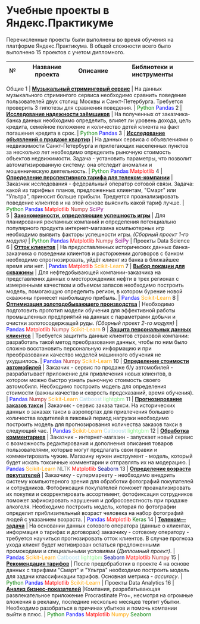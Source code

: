 # Учебные проекты в Яндекс.Практикуме
Перечисленные проекты были выполнены во время обучения на платформе Яндекс.Практикума. В общей сложности всего было выполнено 15 проектов с учетом дипломного.

№  | Название проекта | Описание | Библиотеки и инструменты 
-- | ------           | -----    |  -----
Общие
 1 | **[Музыкальный стриминговый сервис](https://github.com/ann96topilskaya/educational_projects/tree/main/1_music_streaming_service)**                 | На данных музыкального стримингого сервиса необходимо сравнить поведение пользователей двух столиц: Москвы и Санкт-Петербурга. Требуется проверить 3 гипотезы для сравнения поведения.    | <span style="color:green"> Python</span>  <span style="color:blue"> Pandas</span>
 2 | **[Исследование надежности заёмщиков](https://github.com/ann96topilskaya/educational_projects/tree/main/2_debtors_reliability_research)** | На полученных от заказчика-банка данных необходимо определить, влияет ли уровень дохода, цель кредита, семейное положение и количество детей клиента на факт погашения кредита в срок. | <span style="color:green"> Python</span>  <span style="color:blue"> Pandas</span>
 3 |  **[Исследование объявлений о продаже квартир](https://github.com/ann96topilskaya/educational_projects/tree/main/3_ads_research_for_apartment_sales)** | На данных сервиса с объявлениями о недвижимости Санкт-Петербурга и прилегающих населенных пунктов за несколько лет необходимо определить рыночную стоимость объектов недвижимости. Задача - установить параметры, что позволит автоматизированную систему: она отследит аномалии и мошенническую деятельность. | <span style="color:green"> Python</span>  <span style="color:blue"> Pandas</span> <span style="color:red"> Matplotlib</span>
 4 | **[Определение перспективного тарифа для телеком-компании](https://github.com/ann96topilskaya/educational_projects/tree/main/4_profitable_plans_for_telecom_company)** | Заказчик исследования - федеральный оператор сотовой связи. Задача: какой из тарифных планов, предложенных клиентам, "Смарт" или "Ультра", приносит больше прибыли. Тредуется проанализировать поведение клиентов и на этой основе выяснить какой тариф лучше. | <span style="color:green"> Python</span>  <span style="color:blue"> Pandas</span> <span style="color:red"> Matplotlib</span> <span style="color:brown"> Numpy </span> <span style="color:purple"> SciPy</span>  
5 | **[Закономерности, определяющие успешность игры](https://github.com/ann96topilskaya/educational_projects/tree/main/5_games_success_patterns)** | Для планирования рекламных компаний и определения потенциально популярного продукта интернет-магазина компьютерных игр необходимо выявить факторы успешности игры. *(Сборный проект 1-го модуля)* | <span style="color:green"> Python</span>  <span style="color:blue"> Pandas</span> <span style="color:red"> Matplotlib</span> <span style="color:brown"> Numpy </span> <span style="color:purple"> SciPy</span> 
 | Проекты Data Science
6 | **[Отток клиентов](https://github.com/ann96topilskaya/educational_projects/tree/main/6_bank_customer_outflow)** | На предоставленных исторических данных банка-заказчика о поведении клиентов и расторжении договоров с банком необходимо спрогнозировать, уйдёт клиент из банка в ближайшее время или нет. |   <span style="color:blue"> Pandas</span> <span style="color:red"> Matplotlib</span> <span style="color:orange"> Scikit-Learn </span> 
7 | **[Выбор локации для скважины](https://github.com/ann96topilskaya/educational_projects/tree/main/7_oil_well_location_selection)** | Для нефтедобывающей компании-заказчика на представленнх данных о месторождениях нефти в трех регионах с измеренными качеством и объемом запасов необходимо построить модель, помогающую определить регион, в котором бурение новой скважины принесет наибольшую прибыль. |  <span style="color:blue"> Pandas</span> <span style="color:orange"> Scikit-Learn </span> 
8 | **[Оптимизация золотодобывающего производства](https://github.com/ann96topilskaya/educational_projects/tree/main/8_optimization_of_gold_mining_production)** |  Необходимо подготовить прототип модели обучения для эффективной работы промышленных предприятий на данных с параметрами добычи и очистки золотосодержащей руды. *(Сборный проект 2-го модуля)* |<span style="color:blue"> Pandas</span> <span style="color:red"> Matplotlib</span> <span style="color:brown"> Numpy </span> <span style="color:orange"> Scikit-Learn </span> 
9 | **[Защита персональных данных клиентов](https://github.com/ann96topilskaya/educational_projects/tree/main/9_customer_data_protection)** | Требуется защитить данные клиентов страховой компании: разработать такой метод преобразования данных, чтобы по ним было сложно восстановить персональную информацию и при преобразовании качество моделей машинного обучения не ухудшилось. | <span style="color:blue"> Pandas</span>  <span style="color:brown"> Numpy </span> <span style="color:orange"> Scikit-Learn </span> 
10 | **[Определение стоимости автомобилей](https://github.com/ann96topilskaya/educational_projects/tree/main/10_cars_cost_estimation)** | Заказчик - сервис по продаже б/у автомобилей - разрабатывает приложение для привлечения новых клиентов, в котором можно быстро узнать рыночную стоимость своего автомобиля.  Необходимо построить модель для определения стоимости (важны качество и скорость предсказаний, время обучения). | <span style="color:blue"> Pandas</span>  <span style="color:brown"> Numpy </span> <span style="color:orange"> Scikit-Learn </span>  <span style="color:lightblue"> Catboost </span>  <span style="color:lightgreen"> lightgbm </span> 
11 | **[Прогнозирование заказов такси](https://github.com/ann96topilskaya/educational_projects/tree/main/11_taxi_orders_prediction)** | Заказчик - сервис заказа такси. На исторических данных о заказах такси в аэропортах для привлечения большего количества водителей в пиковый период нагрузки необходимо построить модель для прогнозирования количества заказов такси в следующий час. | <span style="color:blue"> Pandas</span>  <span style="color:orange"> Scikit-Learn </span>  <span style="color:lightblue"> Catboost </span>  <span style="color:lightgreen"> lightgbm </span> 
12 | **[Обработка комментариев](https://github.com/ann96topilskaya/educational_projects/tree/main/12_word_processing_of_comments)** | Заказчик - интернет-магазин - запускает новый сервис с возможность редактирования и дополнения описания товаров пользователями, которые могут предлагать свои правки и комментировать чужие. Магазину нужен инструмент - модель, который будет искать токсичные комментарии и отправлять их на модерацию. | <span style="color:blue"> Pandas</span>  <span style="color:orange"> Scikit-Learn </span>  <span style="color:gray"> NLTK </span> <span style="color:red"> Matplotlib</span> <span style="color:darkblue"> Seaborn</span>
13 | **[Определение возраста покупателей](https://github.com/ann96topilskaya/educational_projects/tree/main/13_%D1%81ustomers_age_recognition)** | Заказчику - супермаркету - необходимо внедрить систему компьютерного зрения для обработки фотографий покупателей и сотрудников. Фотофиксация покупателей поможет проанализировать их покупки и скорректировать ассортимент, фотофиксация сотрудников поможет зафиксировать нарушения и добросовестность при продаже алкоголя. Необходимо построить модель, которая по фотографии определит приблизительный возраст человека на набор фотографий людей с указанием возраста. | <span style="color:blue"> Pandas</span> <span style="color:red"> Matplotlib</span> <span style="color:darkgreen"> Keras </span> 
14 | **[Телеком—задача](https://github.com/ann96topilskaya/educational_projects/tree/main/14_telecom_churn_prediction)** | На основании данных сотового оператора (данные о клиентах, информация о тарифах и договорах) заказчику - сотовому оператору - требуется научиться прогнозировать отток клиентов. В случае прогноза ухода клиент будет мотивирован остаться предложенными промокодами и специальными условиями *(Дипломный проект)*. |  <span style="color:blue"> Pandas</span>  <span style="color:orange"> Scikit-Learn </span>  <span style="color:lightblue"> Catboost </span>  <span style="color:lightgreen"> lightgbm </span> <span style="color:darkblue"> Seaborn</span> <span style="color:red"> Matplotlib</span> <span style="color:brown"> Numpy </span>
15 | **[Рекомендация тарифов](https://github.com/ann96topilskaya/educational_projects/tree/main/4_profitable_plans_for_telecom_company)** | После предобработки в проекте 4 на основе данных с тарифами "Смарт" и "Ультра" необходимо построить модель для задачи классификации тарифов. Основная метрика - *accuracy*. | <span style="color:green"> Python</span>  <span style="color:blue"> Pandas</span> <span style="color:red"> Matplotlib </span> <span style="color:orange"> Scikit-Learn </span>
 | Проекты Data Analytics
 16 | **[Анализ бизнес-показателей](ссылка)** |Компания, разрабатывающая развлекательное приложение Procrastinate Pro+, несмотря на огромные вложения в рекламу, последние несколько месяцев терпит убытки. Необходимо разобраться в причинах убытков и помочь компании выйти в плюс. | <span style="color:green"> Python</span>  <span style="color:blue"> Pandas</span> <span style="color:red"> Matplotlib </span> <span style="color:orange"> Numpy </span> <span style="color:green"> Seaborn </span>
